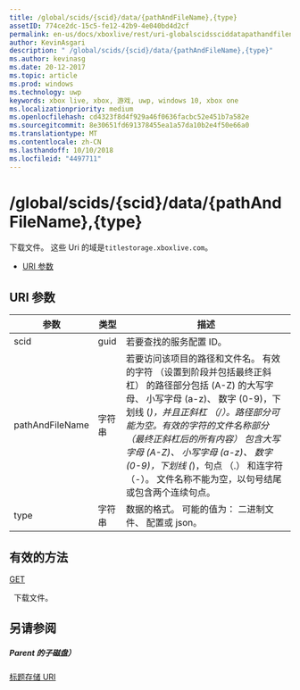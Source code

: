 ```yaml
---
title: /global/scids/{scid}/data/{pathAndFileName},{type}
assetID: 774ce2dc-15c5-fe12-42b9-4e040bd4d2cf
permalink: en-us/docs/xboxlive/rest/uri-globalscidssciddatapathandfilenametype.html
author: KevinAsgari
description: " /global/scids/{scid}/data/{pathAndFileName},{type}"
ms.author: kevinasg
ms.date: 20-12-2017
ms.topic: article
ms.prod: windows
ms.technology: uwp
keywords: xbox live, xbox, 游戏, uwp, windows 10, xbox one
ms.localizationpriority: medium
ms.openlocfilehash: cd4323f8d4f929a46f0636facbc52e451b7a582e
ms.sourcegitcommit: 8e30651fd691378455ea1a57da10b2e4f50e66a0
ms.translationtype: MT
ms.contentlocale: zh-CN
ms.lasthandoff: 10/10/2018
ms.locfileid: "4497711"
---
```

# <a name="globalscidssciddatapathandfilenametype"></a>/global/scids/{scid}/data/{pathAndFileName},{type}
下载文件。 这些 Uri 的域是`titlestorage.xboxlive.com`。
 
  * [URI 参数](#ID4EV)
 
<a id="ID4EV"></a>

 
## <a name="uri-parameters"></a>URI 参数
 
| 参数| 类型| 描述| 
| --- | --- | --- | 
| scid| guid| 若要查找的服务配置 ID。| 
| pathAndFileName| 字符串| 若要访问该项目的路径和文件名。 有效的字符 （设置到阶段并包括最终正斜杠） 的路径部分包括 (A-Z) 的大写字母、 小写字母 (a-z)、 数字 (0-9)，下划线 (_)，并且正斜杠 （/）。路径部分可能为空。有效的字符的文件名称部分 （最终正斜杠后的所有内容） 包含大写字母 (A-Z)、 小写字母 (a-z)、 数字 (0-9)，下划线 (_)，句点 （.） 和连字符 （-）。 文件名称不能为空，以句号结尾或包含两个连续句点。| 
| type| 字符串| 数据的格式。 可能的值为： 二进制文件、 配置或 json。| 
  
<a id="ID4EFC"></a>

 
## <a name="valid-methods"></a>有效的方法

[GET](uri-globalscidssciddatapathandfilenametype-get.md)

&nbsp;&nbsp;下载文件。
 
<a id="ID4EPC"></a>

 
## <a name="see-also"></a>另请参阅
 
<a id="ID4ERC"></a>

 
##### <a name="parent"></a>Parent 的子磁盘） 

[标题存储 URI](atoc-reference-storagev2.md)

   